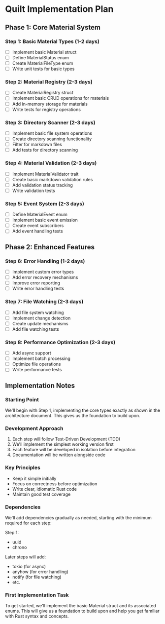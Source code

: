 # Quilt Implementation Plan

## Phase 1: Core Material System

### Step 1: Basic Material Types (1-2 days)

- [ ] Implement basic Material struct
- [ ] Define MaterialStatus enum
- [ ] Create MaterialFileType enum
- [ ] Write unit tests for basic types

### Step 2: Material Registry (2-3 days)

- [ ] Create MaterialRegistry struct
- [ ] Implement basic CRUD operations for materials
- [ ] Add in-memory storage for materials
- [ ] Write tests for registry operations

### Step 3: Directory Scanner (2-3 days)

- [ ] Implement basic file system operations
- [ ] Create directory scanning functionality
- [ ] Filter for markdown files
- [ ] Add tests for directory scanning

### Step 4: Material Validation (2-3 days)

- [ ] Implement MaterialValidator trait
- [ ] Create basic markdown validation rules
- [ ] Add validation status tracking
- [ ] Write validation tests

### Step 5: Event System (2-3 days)

- [ ] Define MaterialEvent enum
- [ ] Implement basic event emission
- [ ] Create event subscribers
- [ ] Add event handling tests

## Phase 2: Enhanced Features

### Step 6: Error Handling (1-2 days)

- [ ] Implement custom error types
- [ ] Add error recovery mechanisms
- [ ] Improve error reporting
- [ ] Write error handling tests

### Step 7: File Watching (2-3 days)

- [ ] Add file system watching
- [ ] Implement change detection
- [ ] Create update mechanisms
- [ ] Add file watching tests

### Step 8: Performance Optimization (2-3 days)

- [ ] Add async support
- [ ] Implement batch processing
- [ ] Optimize file operations
- [ ] Write performance tests

## Implementation Notes

### Starting Point

We'll begin with Step 1, implementing the core types exactly as shown in the architecture document. This gives us the foundation to build upon.

### Development Approach

1. Each step will follow Test-Driven Development (TDD)
2. We'll implement the simplest working version first
3. Each feature will be developed in isolation before integration
4. Documentation will be written alongside code

### Key Principles

- Keep it simple initially
- Focus on correctness before optimization
- Write clear, idiomatic Rust code
- Maintain good test coverage

### Dependencies

We'll add dependencies gradually as needed, starting with the minimum required for each step:

Step 1:

- uuid
- chrono

Later steps will add:

- tokio (for async)
- anyhow (for error handling)
- notify (for file watching)
- etc.

### First Implementation Task

To get started, we'll implement the basic Material struct and its associated enums. This will give us a foundation to build upon and help you get familiar with Rust syntax and concepts.
